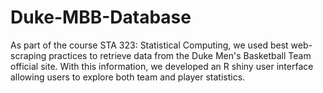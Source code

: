 # Duke-MBB-Database
As part of the course STA 323: Statistical Computing, we used best web-scraping practices to retrieve data from the Duke Men's Basketball Team official site. With this information, we developed an R shiny user interface allowing users to explore both team and player statistics.
